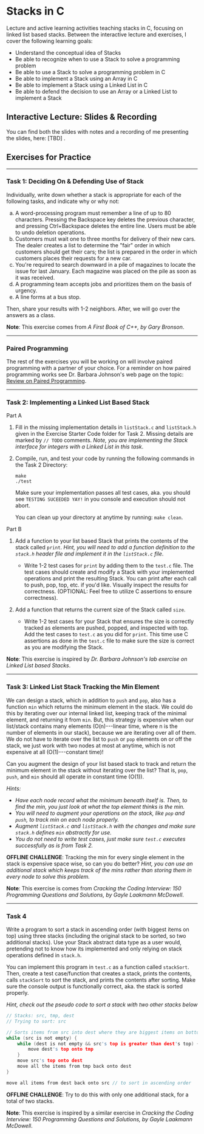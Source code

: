 # Stacks in C
Lecture and active learning activities teaching stacks in C, focusing on linked list based stacks.
Between the interactive lecture and exercises, I cover the following learning goals:

* Understand the conceptual idea of Stacks
* Be able to recognize when to use a Stack to solve a programming problem
* Be able to use a Stack to solve a programming problem in C
* Be able to implement a Stack using an Array in C
* Be able to implement a Stack using a Linked List in C
* Be able to defend the decision to use an Array or a Linked List to implement a Stack

## Interactive Lecture: Slides & Recording

You can find both the slides with notes and a recording of me presenting the slides, here: [TBD] . 

## Exercises for Practice

***

### Task 1: Deciding On & Defending Use of Stack

Individually, write down whether a stack is appropriate for each of the following tasks, and indicate why or why not:

<ol type = "a">
    <li> 
    A word-processing program must remember a line of up to 80 characters. Pressing the Backspace key deletes the previous character, and pressing Ctrl+Backspace deletes the entire line. Users must be able to undo deletion operations.
    </li> 
    <li>
    Customers must wait one to three months for delivery of their new cars. The dealer creates a list to determine the "fair" order in which customers should get their cars; the list is prepared in the order in which customers places their requests for a new car.
    </li>
    <li>
    You're required to search downward in a pile of magazines to locate the issue for last January. Each magazine was placed on the pile as soon as it was received.
    </li>
    <li>
    A programming team accepts jobs and prioritizes them on the basis of urgency.
    </li>
    <li>
    A line forms at a bus stop.
    </li>
</ol>

Then, share your results with 1-2 neighbors. After, we will go over the answers as a class.

**Note**: This exercise comes from *A First Book of C++, by Gary Bronson*.

***

### Paired Programming
The rest of the exercises you will be working on will involve paired programming with a partner of your choice.
For a reminder on how paired programming works see Dr. Barbara Johnson's web page on the topic: [Review on Paired Programming](). 

***

### Task 2: Implementing a Linked List Based Stack

Part A
1. Fill in the missing implementation details in `listStack.c` and `listStack.h` given in the Exercise Starter Code folder for Task 2. Missing details are marked by `// TODO` comments. *Note, you are implementing the Stack interface for integers with a Linked List in this task*.
2. Compile, run, and test your code by running the following commands in the Task 2 Directory:
    ```
    make
    ./test
    ```
    Make sure your implementation passes all test cases, aka. you should see `TESTING SUCEEDED YAY!` in you console and execution should not abort.

    You can clean up your directory at anytime by running: `make clean`.

Part B
1. Add a function to your list based Stack that prints the contents of the stack called `print`. *Hint, you will need to add a function definition to the `stack.h` header file and implement it in the `listStack.c` file*.
    * Write 1-2 test cases for `print` by adding them to the `test.c` file. 
    The test cases should create and modify a Stack with your implemented operations and print the resulting Stack. You can print after each call to push, pop, top, etc. if you'd like. Visually inspect the results for correctness. (OPTIONAL: Feel free to utilize C assertions to ensure correctness). 
    
2. Add a function that returns the current size of the Stack called `size`.
    * Write 1-2 test cases for your Stack that ensures the size is correctly tracked as elements are pushed, popped, and inspected with top. Add the test cases to `test.c` as you did for `print`. This time use C assertions as done in the `test.c` file to make sure the size is correct as you are modifying the Stack.

**Note**: This exercise is inspired by *Dr. Barbara Johnson's lab exercise on Linked List based Stacks*.

***

### Task 3: Linked List Stack Tracking the Min Element

We can design a stack, which in addition to `push` and `pop`, also has a function `min` which returns the minimum element in the stack. We could do this by iterating over our internal linked list, keeping track of the minimal element, and returning it from `min`. But, this strategy is expensive when our list/stack contains many elements (O(n)---linear time, where n is the number of elements in our stack), because we are iterating over all of them. We do not have to iterate over the list to `push` or `pop` elements on or off the stack, we just work with two nodes at most at anytime, which is not expensive at all (O(1)---constant time)!

Can you augment the design of your list based stack to track and return the minimum element in the stack without iterating over the list? That is, `pop`, `push`, and `min` should all operate in constant time (O(1)).

*Hints:*

* *Have each node record what the minimum beneath itself is. Then, to find the min, you just look at what the top element thinks is the min.*
* *You will need to augment your operations on the stack, like `pop` and `push`, to track min on each node properly.*
* *Augment `listStack.c` and `listStack.h` with the changes and make sure `stack.h` defines `min` abstractly for use.*
* *You do not need to write test cases, just make sure `test.c` executes successfully as is from Task 2.*

**OFFLINE CHALLENGE**: Tracking the min for every single element in the stack is expensive space wise, so can you do better? *Hint, you can use an additional stack which keeps track of the mins rather than storing them in every node to solve this problem.*

**Note**: This exercise is comes from *Cracking the Coding Interview: 150 Programming Questions and Solutions, by Gayle Laakmann McDowell*.

***

### Task 4

Write a program to sort a stack in ascending order (with biggest items on top) using three stacks (including the original stack to be sorted, so two additional stacks). Use your Stack abstract data type as a user would, pretending not to know how its implemented and only relying on stack operations defined in `stack.h`.

You can implement this program in `test.c` as a function called `stackSort`. Then, create a test case/function that creates a stack, prints the contents, calls `stackSort` to sort the stack, and prints the contents after sorting. Make sure the console output is functionally correct, aka. the stack is sorted properly.

*Hint, check out the pseudo code to sort a stack with two other stacks below*
```c
// Stacks: src, tmp, dest
// Trying to sort: src

// Sorts items from src into dest where they are biggest items on bottom and smallest on top (descending order)
while (src is not empty) {
    while (dest is not empty && src's top is greater than dest's top) {
        move dest's top onto tmp 
    }
    move src's top onto dest
    move all the items from tmp back onto dest
}

move all items from dest back onto src // to sort in ascending order
```

**OFFLINE CHALLENGE**: Try to do this with only one additional stack, for a total of two stacks.

**Note**: This exercise is inspired by a similar exercise in *Cracking the Coding Interview: 150 Programming Questions and Solutions, by Gayle Laakmann McDowell*.